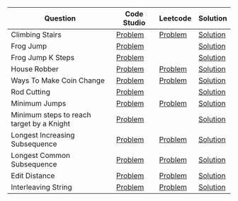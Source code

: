 | Question                                  | Code Studio                                                                                              | Leetcode                                                                | Solution                                         |
| ----------------------------------------- | -------------------------------------------------------------------------------------------------------- | ----------------------------------------------------------------------- | ------------------------------------------------ |
| Climbing Stairs                           | [Problem](https://www.codingninjas.com/studio/problems/count-ways-to-reach-nth-stairs_798650)            | [Problem](https://leetcode.com/problems/climbing-stairs)                | [Solution](ClimbStairs.java)                     |
| Frog Jump                                 | [Problem](https://www.codingninjas.com/studio/problems/frog-jump_3621012)                                |                                                                         | [Solution](FrogJump.java)                        |
| Frog Jump K Steps                         | [Problem](https://www.codingninjas.com/studio/problems/minimal-cost_8180930)                             |                                                                         | [Solution](FrogJumpKSteps.java)                  |
| House Robber                              | [Problem](https://www.codingninjas.com/studio/problems/loot-houses_630510)                               | [Problem](https://leetcode.com/problems/house-robber)                   | [Solution](HouseRobber.java)                     |
| Ways To Make Coin Change                  | [Problem](https://www.codingninjas.com/studio/problems/630471)                                           | [Problem](https://leetcode.com/problems/coin-change-ii)                 | [Solution](TotalWaysCoinChange.java)             |
| Rod Cutting                               | [Problem](https://www.codingninjas.com/studio/problems/rod-cutting-problem_800284)                       |                                                                         | [Solution](RodCutting.java)                      |
| Minimum Jumps                             | [Problem](https://www.codingninjas.com/studio/problems/minimum-jumps_1062693)                            | [Problem](https://leetcode.com/problems/jump-game-ii)                   | [Solution](MininumJumpToReachEnd.java)           |
| Minimum steps to reach target by a Knight | [Problem](https://www.codingninjas.com/studio/problems/minimum-steps-to-reach-target-by-a-knight_893050) |                                                                         | [Solution](MinimumStepsToReachTargetKnight.java) |
| Longest Increasing Subsequence            | [Problem](https://www.codingninjas.com/studio/problems/630459)                                           | [Problem](https://leetcode.com/problems/longest-increasing-subsequence) | [Solution](LongestIncreasingSubsequence.java)    |
| Longest Common Subsequence                | [Problem](https://www.codingninjas.com/studio/problems/624879)                                           | [Problem](https://leetcode.com/problems/longest-common-subsequence)     | [Solution](LongestCommonSubSequence.java)        |
| Edit Distance                             | [Problem](https://www.codingninjas.com/studio/problems/630420)                                           | [Problem](https://leetcode.com/problems/edit-distance)                  | [Solution](EditDistance.java)                    |
| Interleaving String                       | [Problem](https://www.codingninjas.com/studio/problems/interleaving-two-strings_1062567)                 | [Problem](https://leetcode.com/problems/interleaving-string)            | [Solution](StringInterleave.java)                |
